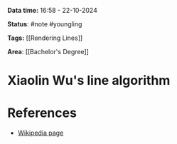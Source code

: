 **Data time:** 16:58 - 22-10-2024

**Status**: #note #youngling 

**Tags:** [[Rendering Lines]]

**Area**: [[Bachelor's Degree]]
# Xiaolin Wu's line algorithm


# References
- [Wikipedia page](https://en.wikipedia.org/wiki/Xiaolin_Wu%27s_line_algorithm)